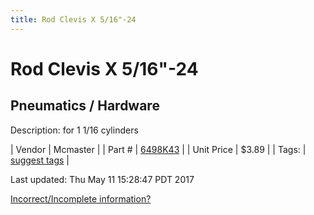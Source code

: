 ```yaml
---
title: Rod Clevis X 5/16"-24
---
```


# Rod Clevis X 5/16"-24
## Pneumatics / Hardware
Description: 	for 1 1/16 cylinders 

| Vendor | Mcmaster | 
| Part # | [6498K43](https://www.mcmaster.com/#6498K43) | 
| Unit Price | $3.89 | 
| Tags: | [suggest tags](https://docs.google.com/forms/d/e/1FAIpQLSeWyY8v3RgOty-MyWmh9U0iivNYN_molChYyS-0U-o-kOAv_g/viewform) | 

Last updated: Thu May 11 15:28:47 PDT 2017

 [Incorrect/Incomplete information?](https://docs.google.com/forms/d/e/1FAIpQLSeWyY8v3RgOty-MyWmh9U0iivNYN_molChYyS-0U-o-kOAv_g/viewform)